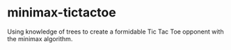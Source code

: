 # minimax-tictactoe
Using knowledge of trees to create a formidable Tic Tac Toe opponent with the minimax algorithm.

